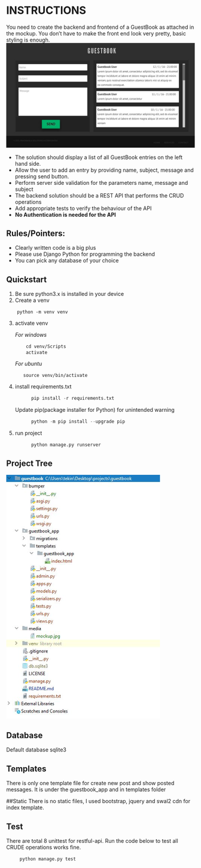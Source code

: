 # INSTRUCTIONS
You need to create the backend and frontend of a GuestBook as attached in 
the mockup. You don’t have to make the front end look very pretty, 
basic styling is enough.
![alt text](media/mockup.jpg)

- The solution should display a list of all GuestBook entries on the left hand side.
- Allow the user to add an entry by providing name, subject, message and pressing send button.
- Perform server side validation for the parameters name, message and subject
- The backend solution should be a REST API that performs the CRUD operations
- Add appropriate tests to verify the behaviour of the API
- **No Authentication is needed for the API**

## Rules/Pointers:

- Clearly written code is a big plus
- Please use Django Python for programming the backend
- You can pick any database of your choice


## Quickstart
1. Be sure python3.x is installed in your device
2. Create a venv
```shell
    python -m venv venv
```
3. activate venv

    _For windows_
    ```shell
        cd venv/Scripts
        activate
    ```
   
    _For ubuntu_
    ```shell
       source venv/bin/activate
    ```
4. install requirements.txt
   ```python
         pip install -r requirements.txt
   ```
   Update pip(package installer for Python) for unintended warning
   ```python
         python -m pip install --upgrade pip
   ```
   
5. run project
   ```python
         python manage.py runserver
   ```
## Project Tree
![alt text](media/project_tree.JPG)

## Database
Default database sqlite3

## Templates
There is only one template file for create new post and show posted messages. It is under
the guestbook_app and in templates folder

##Static
There is no static files, I used bootstrap, jquery and swal2 cdn for index template.

## Test
   There are total 8 unittest for restful-api. Run the code below to test all CRUDE 
   operations works fine.
   
   ```python
        python manage.py test
   ```
